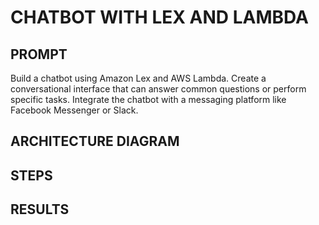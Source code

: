 # CHATBOT WITH LEX AND LAMBDA

## PROMPT
Build a chatbot using Amazon Lex and AWS Lambda. Create a conversational interface that can answer common questions or perform specific tasks. Integrate the chatbot with a messaging platform like Facebook Messenger or Slack.

## ARCHITECTURE DIAGRAM

## STEPS

## RESULTS